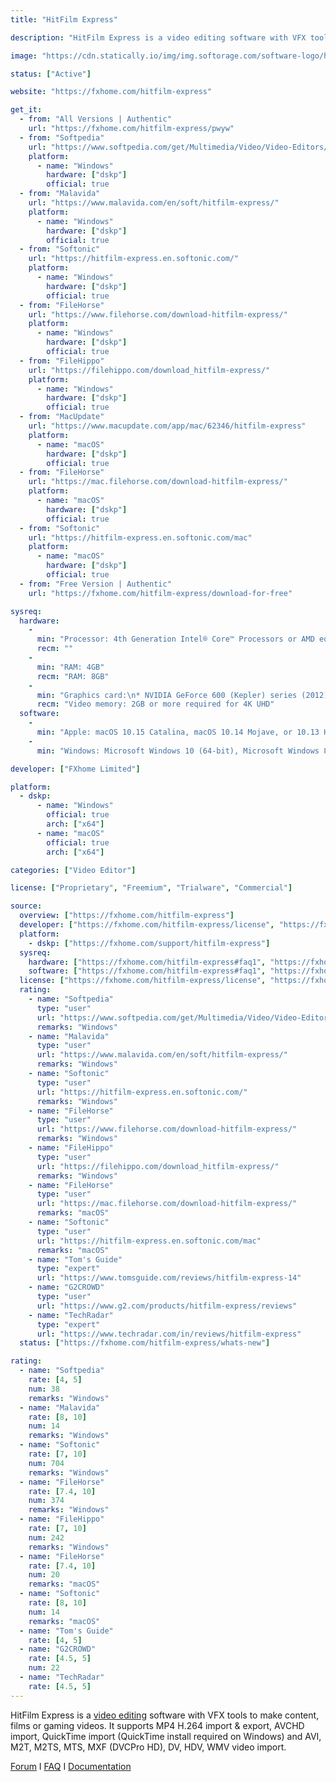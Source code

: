 ```yaml
---
title: "HitFilm Express"

description: "HitFilm Express is a video editing software with VFX tools to make content, films or gaming videos"

image: "https://cdn.statically.io/img/img.softorage.com/software-logo/hitfilm-express.png?h=64"

status: ["Active"]

website: "https://fxhome.com/hitfilm-express"

get_it:
  - from: "All Versions | Authentic"
    url: "https://fxhome.com/hitfilm-express/pwyw"
  - from: "Softpedia"
    url: "https://www.softpedia.com/get/Multimedia/Video/Video-Editors/HitFilm-Standard.shtml"
    platform:
      - name: "Windows"
        hardware: ["dskp"]
        official: true
  - from: "Malavida"
    url: "https://www.malavida.com/en/soft/hitfilm-express/"
    platform:
      - name: "Windows"
        hardware: ["dskp"]
        official: true
  - from: "Softonic"
    url: "https://hitfilm-express.en.softonic.com/"
    platform:
      - name: "Windows"
        hardware: ["dskp"]
        official: true
  - from: "FileHorse"
    url: "https://www.filehorse.com/download-hitfilm-express/"
    platform:
      - name: "Windows"
        hardware: ["dskp"]
        official: true
  - from: "FileHippo"
    url: "https://filehippo.com/download_hitfilm-express/"
    platform:
      - name: "Windows"
        hardware: ["dskp"]
        official: true
  - from: "MacUpdate"
    url: "https://www.macupdate.com/app/mac/62346/hitfilm-express"
    platform:
      - name: "macOS"
        hardware: ["dskp"]
        official: true
  - from: "FileHorse"
    url: "https://mac.filehorse.com/download-hitfilm-express/"
    platform:
      - name: "macOS"
        hardware: ["dskp"]
        official: true
  - from: "Softonic"
    url: "https://hitfilm-express.en.softonic.com/mac"
    platform:
      - name: "macOS"
        hardware: ["dskp"]
        official: true
  - from: "Free Version | Authentic"
    url: "https://fxhome.com/hitfilm-express/download-for-free"

sysreq:
  hardware:
    -
      min: "Processor: 4th Generation Intel® Core™ Processors or AMD equivalent"
      recm: ""
    -
      min: "RAM: 4GB"
      recm: "RAM: 8GB"
    -
      min: "Graphics card:\n* NVIDIA GeForce 600 (Kepler) series (2012)\n* AMD Radeon R5 240 (2013)\n* Intel HD Graphics 5000 (GT3) (2013)\n* Video memory: 1 GB"
      recm: "Video memory: 2GB or more required for 4K UHD"
  software:
    -
      min: "Apple: macOS 10.15 Catalina, macOS 10.14 Mojave, or 10.13 High Sierra"
    -
      min: "Windows: Microsoft Windows 10 (64-bit), Microsoft Windows 8 (64-bit)"

developer: ["FXhome Limited"]

platform:
  - dskp:
      - name: "Windows"
        official: true
        arch: ["x64"]
      - name: "macOS"
        official: true
        arch: ["x64"]

categories: ["Video Editor"]

license: ["Proprietary", "Freemium", "Trialware", "Commercial"]

source:
  overview: ["https://fxhome.com/hitfilm-express"]
  developer: ["https://fxhome.com/hitfilm-express/license", "https://fxhome.com/hitfilm-pro/license"]
  platform:
    - dskp: ["https://fxhome.com/support/hitfilm-express"]
  sysreq:
    hardware: ["https://fxhome.com/hitfilm-express#faq1", "https://fxhome.com/support/hitfilm-express"]
    software: ["https://fxhome.com/hitfilm-express#faq1", "https://fxhome.com/support/hitfilm-express"]
  license: ["https://fxhome.com/hitfilm-express/license", "https://fxhome.com/hitfilm-pro/license"]
  rating:
    - name: "Softpedia"
      type: "user"
      url: "https://www.softpedia.com/get/Multimedia/Video/Video-Editors/HitFilm-Standard.shtml"
      remarks: "Windows"
    - name: "Malavida"
      type: "user"
      url: "https://www.malavida.com/en/soft/hitfilm-express/"
      remarks: "Windows"
    - name: "Softonic"
      type: "user"
      url: "https://hitfilm-express.en.softonic.com/"
      remarks: "Windows"
    - name: "FileHorse"
      type: "user"
      url: "https://www.filehorse.com/download-hitfilm-express/"
      remarks: "Windows"
    - name: "FileHippo"
      type: "user"
      url: "https://filehippo.com/download_hitfilm-express/"
      remarks: "Windows"
    - name: "FileHorse"
      type: "user"
      url: "https://mac.filehorse.com/download-hitfilm-express/"
      remarks: "macOS"
    - name: "Softonic"
      type: "user"
      url: "https://hitfilm-express.en.softonic.com/mac"
      remarks: "macOS"
    - name: "Tom's Guide"
      type: "expert"
      url: "https://www.tomsguide.com/reviews/hitfilm-express-14"
    - name: "G2CROWD"
      type: "user"
      url: "https://www.g2.com/products/hitfilm-express/reviews"
    - name: "TechRadar"
      type: "expert"
      url: "https://www.techradar.com/in/reviews/hitfilm-express"
  status: ["https://fxhome.com/hitfilm-express/whats-new"]

rating:
  - name: "Softpedia"
    rate: [4, 5]
    num: 38
    remarks: "Windows"
  - name: "Malavida"
    rate: [8, 10]
    num: 14
    remarks: "Windows"
  - name: "Softonic"
    rate: [7, 10]
    num: 704
    remarks: "Windows"
  - name: "FileHorse"
    rate: [7.4, 10]
    num: 374
    remarks: "Windows"
  - name: "FileHippo"
    rate: [7, 10]
    num: 242
    remarks: "Windows"
  - name: "FileHorse"
    rate: [7.4, 10]
    num: 20
    remarks: "macOS"
  - name: "Softonic"
    rate: [8, 10]
    num: 14
    remarks: "macOS"
  - name: "Tom's Guide"
    rate: [4, 5]
  - name: "G2CROWD"
    rate: [4.5, 5]
    num: 22
  - name: "TechRadar"
    rate: [4.5, 5]
---
```

  HitFilm Express is a [video editing](/categories/video-editor/) software with VFX tools to make content, films or gaming videos. It supports MP4 H.264 import & export, AVCHD import, QuickTime import (QuickTime install required on Windows) and AVI, M2T, M2TS, MTS, MXF (DVCPro HD), DV, HDV, WMV video import.
  
  [Forum](https://fxhome.com/forum/categories/express-support)  I  [FAQ](https://fxhome.com/faqs/hitfilm-express)  I  [Documentation](https://fxhome.com/reference-manuals/hitfilm-express)
